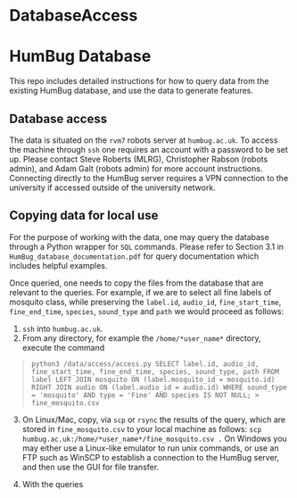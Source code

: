 # DatabaseAccess

# HumBug Database

This repo includes detailed instructions for how to query data from the existing HumBug database, and use the data to generate features.

## Database access

The data is situated on the `rvm7` robots server at `humbug.ac.uk`. To access the machine through `ssh` one requires an account with a password to be set up. Please contact Steve Roberts (MLRG), Christopher Rabson (robots admin), and Adam Galt (robots admin) for more account instructions. Connecting directly to the HumBug server requires a VPN connection to the university if accessed outside of the university network.

## Copying data for local use

For the purpose of working with the data, one may query the database through a Python wrapper for `SQL` commands. Please refer to Section 3.1 in `HumBug_database_documentation.pdf` for query documentation which includes helpful examples.

Once queried, one needs to copy the files from the database that are relevant to the queries. For example, if we are to select all fine labels of mosquito class, while preserving the `label.id`, `audio_id`, `fine_start_time`, `fine_end_time`, `species`, `sound_type` and `path` we would proceed as follows:


1. `ssh` into `humbug.ac.uk`.
2. From any directory, for example the `/home/*user_name*` directory, execute the command
>`python3 /data/access/access.py SELECT label.id,
audio_id, fine_start_time, fine_end_time, species, sound_type, path
FROM label
LEFT JOIN mosquito
ON (label.mosquito_id = mosquito.id)
RIGHT JOIN audio
ON (label.audio_id = audio.id)
WHERE sound_type = 'mosquito' AND type = 'Fine' AND species IS NOT NULL; > fine_mosquito.csv`
3. On Linux/Mac, copy, via `scp` or `rsync` the results of the query, which are stored in `fine_mosquito.csv` to your local machine as follows:
`scp humbug.ac.uk:/home/*user_name*/fine_mosquito.csv .` On Windows you may either use a Linux-like emulator to run unix commands, or use an FTP such as WinSCP to establish a connection to the HumBug server, and then use the GUI for file transfer.

4. With the queries
